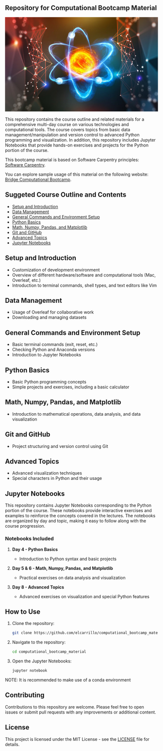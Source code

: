 
## Repository for Computational Bootcamp Material 

![Bootcamp Image](images/stock_image.jpg)

This repository contains the course outline and related materials for a comprehensive multi-day course on various technologies and computational tools. The course covers topics from basic data management/manipulation and version control to advanced Python programming and visualization. In addition, this repository includes Jupyter Notebooks that provide hands-on exercises and projects for the Python portion of the course.

This bootcamp material is based on Software Carpentry principles: [Software Carpentry](https://software-carpentry.org/).

You can explore sample usage of this material on the following website: [Bridge Computational Bootcamp](https://elcarrillo.github.io/2023-08-01-bridge_computational_bootcamp/).

## Suggeted Course Outline and Contents

- [Setup and Introduction](#setup-and-introduction)
- [Data Management](#data-management)
- [General Commands and Environment Setup](#general-commands-and-environment-setup)
- [Python Basics](#python-basics)
- [Math, Numpy, Pandas, and Matplotlib](#math-numpy-pandas-and-matplotlib)
- [Git and GitHub](#git-and-github)
- [Advanced Topics](#advanced-topics)
- [Jupyter Notebooks](#jupyter-notebooks)

## Setup and Introduction

- Customization of development environment
- Overview of different hardware/software and computational tools (Mac, Overleaf, etc.)
- Introduction to terminal commands, shell types, and text editors like Vim

## Data Management

- Usage of Overleaf for collaborative work
- Downloading and managing datasets

## General Commands and Environment Setup

- Basic terminal commands (exit, reset, etc.)
- Checking Python and Anaconda versions
- Introduction to Jupyter Notebooks

## Python Basics

- Basic Python programming concepts
- Simple projects and exercises, including a basic calculator

## Math, Numpy, Pandas, and Matplotlib

- Introduction to mathematical operations, data analysis, and data visualization

## Git and GitHub

- Project structuring and version control using Git

## Advanced Topics

- Advanced visualization techniques
- Special characters in Python and their usage

## Jupyter Notebooks

This repository contains Jupyter Notebooks corresponding to the Python portion of the course. These notebooks provide interactive exercises and examples to reinforce the concepts covered in the lectures. The notebooks are organized by day and topic, making it easy to follow along with the course progression.

### Notebooks Included

1. **Day 4 - Python Basics**
   - Introduction to Python syntax and basic projects

2. **Day 5 & 6 - Math, Numpy, Pandas, and Matplotlib**
   - Practical exercises on data analysis and visualization

3. **Day 8 - Advanced Topics**
   - Advanced exercises on visualization and special Python features

## How to Use

1. Clone the repository:
   ```sh
   git clone https://github.com/elcarrillo/computational_bootcamp_material.git
   ```
2. Navigate to the repository:
   ```sh
   cd computational_bootcamp_material
   ```
3. Open the Jupyter Notebooks:
   ```sh
   jupyter notebook
   ```
  NOTE: It is recommended to make use of a conda environment

## Contributing

Contributions to this repository are welcome. Please feel free to open issues or submit pull requests with any improvements or additional content.

## License

This project is licensed under the MIT License - see the [LICENSE](LICENSE) file for details.
